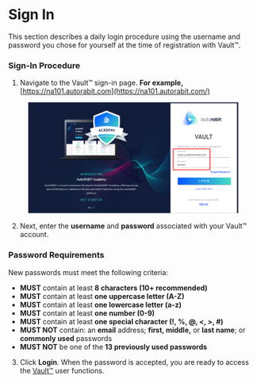 # Sign In

This section describes a daily login procedure using the username and password you chose for yourself at the time of registration with Vault™.

### Sign-In Procedure <a href="#signin-procedure" id="signin-procedure"></a>

1. Navigate to the Vault™ sign-in page. **For example,** [https://na101.autorabit.com](https://na101.autorabit.com/)

<figure><img src="../../../.gitbook/assets/image (126).png" alt="Vault Sign In Page"><figcaption></figcaption></figure>

2. Next, enter the **username** and **password** associated with your Vault™ account.

### **Password Requirements**

New passwords must meet the following criteria:

* **MUST** contain at least **8 characters (10+ recommended)**
* **MUST** contain at least **one uppercase letter (A-Z)**
* **MUST** contain at least **one lowercase letter (a-z)**
* **MUST** contain at least **one number (0-9)**
* **MUST** contain at least **one special character (!, %, @, <, >, #)**
* **MUST NOT** contain: an **email** address; **first, middle,** or **last name**; or **commonly used** passwords
* **MUST NOT** be one of the **13 previously used passwords**

3. Click **Login**. When the password is accepted, you are ready to access the [Vault™](https://www.autorabit.com/products/vault-data-backup-recovery/) user functions.
